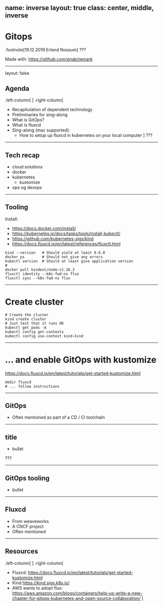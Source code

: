 name: inverse
layout: true
class: center, middle, inverse
---
# Gitops

.footnote[19.12.2019 Erlend Nossum]
???

Made with: https://github.com/gnab/remark

---
layout: false
## Agenda
.left-column[
] .right-column[
- Recapitulation of dependent technology
- Preliminaries for sing-along
- What is GitOps?
- What is fluxcd
- Sing-along (mac supported):
  - How to setup up fluxcd in kubernetes on your local computer
]
???

---
## Tech recap

- cloud solutions
- docker
- kubernetes
  - kustomize
- ops og devops

---
## Tooling

Install:
- https://docs.docker.com/install/
- https://kubernetes.io/docs/tasks/tools/install-kubectl/
- https://github.com/kubernetes-sigs/kind
- https://docs.fluxcd.io/en/latest/references/fluxctl.html

```
kind --version   # Should yield at least 0.6.0
docker ps        # Should not give any errors
kubectl version  # Should at least give application version
#
docker pull kindest/node:v1.16.3
fluxctl identity --k8s-fwd-ns flux
fluxctl sync --k8s-fwd-ns flux
```
---

# Create cluster

```
# Create the cluster
kind create cluster
# Just test that it runs OK
kubectl get pods -A
kubectl config get-contexts
kubectl config use-context kind-kind  
```
---
# ...  and enable GitOps with kustomize

https://docs.fluxcd.io/en/latest/tutorials/get-started-kustomize.html
```
mkdir fluxcd
# ... follow instructions

```

---
## GitOps

- Often mentioned as part of a CD / CI toolchain

---
## title

- bullet

???

---
## GitOps tooling

- bullet

---
## Fluxcd
- From weaveworks
- A CNCF project
- Often mentioned

---
## Resources
.left-column[
] .right-column[
* Fluxcd: https://docs.fluxcd.io/en/latest/tutorials/get-started-kustomize.html
* Kind https://kind.sigs.k8s.io/
* AWS wants to adopt flux: https://aws.amazon.com/blogs/containers/help-us-write-a-new-chapter-for-gitops-kubernetes-and-open-source-collaboration/
]
